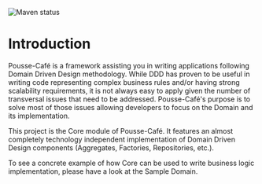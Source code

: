 ![Maven status](https://maven-badges.herokuapp.com/maven-central/org.pousse-cafe-framework/pousse-cafe-core/badge.svg)

# Introduction

Pousse-Café is a framework assisting you in writing applications following Domain Driven Design methodology. While DDD
has proven to be useful in writing code representing complex business rules and/or having strong scalability requirements,
it is not always easy to apply given the number of transversal issues that need to be addressed. Pousse-Café's purpose
is to solve most of those issues allowing developers to focus on the Domain and its implementation.

This project is the Core module of Pousse-Café. It features an almost completely technology independent implementation
of Domain Driven Design components (Aggregates, Factories, Repositories, etc.).

To see a concrete example of how Core can be used to write business logic implementation, please have a look at the
Sample Domain.
